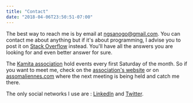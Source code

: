 ```yaml
---
title: "Contact"
date: "2018-04-06T23:50:51-07:00"
---
```


The best way to reach me is by email at [ngsanogo@gmail.com](ngsanogo@gmail.com). You can contact me about anything but if it's about programming, I advise you to post it on [Stack Overflow](https://stackoverflow.com/) instead. You'll have all the answers you are looking for and even better answer for sure.

The [Kamita association](https://kamita.fr) hold events every first Saturday of the month. So if you want to meet me, check on the [association's website](https://kamita.fr/evenement) or on [assomaliennes.com](http://assomaliennes.com/evenements) where the next meeting is being held and catch me there.

The only social networks I use are : [LinkedIn](https://www.linkedin.com/in/ngsanogo/) and [Twitter](https://twitter.com/ngsanogo).
